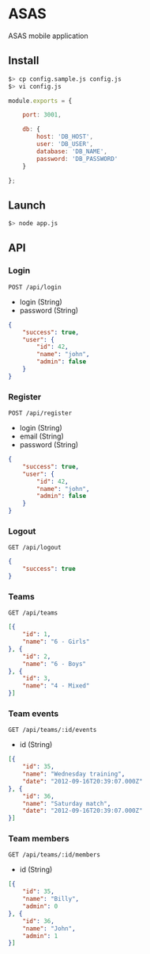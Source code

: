 # ASAS

ASAS mobile application

## Install

```bash
$> cp config.sample.js config.js
$> vi config.js
```

```js
module.exports = {

    port: 3001,

    db: {
        host: 'DB_HOST',
        user: 'DB_USER',
        database: 'DB_NAME',
        password: 'DB_PASSWORD'
    }

};
```

## Launch

```bash
$> node app.js
```

## API

### Login
`POST /api/login`  

 * login (String)
 * password (String)

```json
{
    "success": true,
    "user": {
        "id": 42,
        "name": "john",
        "admin": false
    }
}
```

### Register
`POST /api/register`  

 * login (String)
 * email (String)
 * password (String)

```json
{
    "success": true,
    "user": {
        "id": 42,
        "name": "john",
        "admin": false
    }
}
```

### Logout
`GET /api/logout`  

```json
{
    "success": true
}
```

### Teams
`GET /api/teams`  

```json
[{
    "id": 1,
    "name": "6 - Girls"
}, {
    "id": 2,
    "name": "6 - Boys"
}, {
    "id": 3,
    "name": "4 - Mixed"
}]
```

### Team events
`GET /api/teams/:id/events`  

 * id (String)

```json
[{
    "id": 35,
    "name": "Wednesday training",
    "date": "2012-09-16T20:39:07.000Z"
}, {
    "id": 36,
    "name": "Saturday match",
    "date": "2012-09-16T20:39:07.000Z"
}]
```

### Team members
`GET /api/teams/:id/members`  

 * id (String)

```json
[{
    "id": 35,
    "name": "Billy",
    "admin": 0
}, {
    "id": 36,
    "name": "John",
    "admin": 1
}]
```
